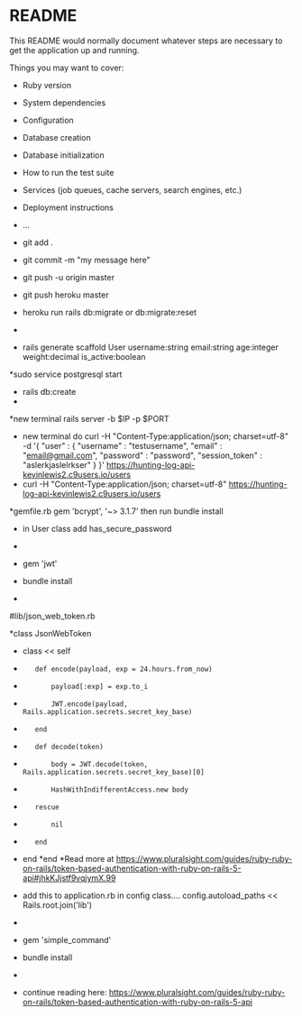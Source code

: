 # README

This README would normally document whatever steps are necessary to get the
application up and running.

Things you may want to cover:

* Ruby version

* System dependencies

* Configuration

* Database creation

* Database initialization

* How to run the test suite

* Services (job queues, cache servers, search engines, etc.)

* Deployment instructions

* ...

* git add .
* git commit -m "my message here"
* git push -u origin master
* git push heroku master
* heroku run rails db:migrate    or db:migrate:reset
* 

* rails generate scaffold User username:string email:string age:integer weight:decimal is_active:boolean

*sudo service postgresql start
* rails db:create
* 

*new terminal rails server -b $IP -p $PORT
* new terminal do curl -H "Content-Type:application/json; charset=utf-8" -d '{ "user" : { "username" : "testusername", "email" : "email@gmail.com", "password" : "password", "session_token" : "aslerkjaslelrkser" } }' https://hunting-log-api-kevinlewis2.c9users.io/users
* curl -H "Content-Type:application/json; charset=utf-8" https://hunting-log-api-kevinlewis2.c9users.io/users


*gemfile.rb gem 'bcrypt', '~> 3.1.7'    then run bundle install
* in User class add has_secure_password
* 

* gem 'jwt'
* bundle install
* 

#lib/json_web_token.rb

*class JsonWebToken 
*    class << self 
*        def encode(payload, exp = 24.hours.from_now) 
*            payload[:exp] = exp.to_i 
*            JWT.encode(payload, Rails.application.secrets.secret_key_base) 
*        end 
*        def decode(token) 
*            body = JWT.decode(token, Rails.application.secrets.secret_key_base)[0] 
*            HashWithIndifferentAccess.new body 
*        rescue
*            nil 
*        end 
*    end 
*end
*Read more at https://www.pluralsight.com/guides/ruby-ruby-on-rails/token-based-authentication-with-ruby-on-rails-5-api#jhkKJjstf9vqjymX.99

* add this to application.rb in config class.... config.autoload_paths << Rails.root.join('lib')
* 

* gem 'simple_command'
*  bundle install
*  

 * continue reading here: https://www.pluralsight.com/guides/ruby-ruby-on-rails/token-based-authentication-with-ruby-on-rails-5-api